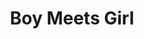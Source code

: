 ---
title: Boy Meets Girl
year: 1938
opening_date: 1938-01-18
closing_date: 1938-01-20
layout: productions
image:
image_caption:
image_credit:
playbill: 
category: 
Theatre: Theatre Jacksonville
Venue: Little Theatre
cast:
  Studio Officer: Birt Byrd
  Rosetti: Carl Cesery
  Mr. Friday: Edward Goodman
  Chauffer: Elmo Lehman, Jr.
  Hospital Nurse: Emily Kennard
  Susie: Emma Sue Zink
  Miss Crews: Evelyn B. Cox
  Radio Announcer: George E. Weeks
  Major Thompson: Joseph Marron
  Peggy: Kathleen MacDonough
  Larry Toms: Kingston Newman
  Happy: Marcia Elizabeth Swisher
  Doctor: Martin S. Fabian
  Nurse: Mary Noel Preston
  Green: Maurice Perkins
  Rodney Bevan: Neal Tyler, Jr.
  Robert Law: Ralph W. Cooper, Jr.
  Lil Slade: Regina Carter
  J. Carlye Benson: Stuart Cavanagh
crew:
  Electrical Effects: Earl DeFlorin
  Staging: 
    - Grace Martin
    - Herbert Swisher
    - Mary Courtney
    - Stokes Perry
  Cutter: Herbert Swisher
  Director: Huron L. Blyden
  Props: Mrs. H.W. Preston
orchestra:
external_links:
---